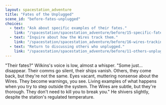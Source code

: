 ```yaml
---
layout: spacestation_adventure
title: "Fates of the Unplugged"
scene_id: "before-fates-unplugged"
choices:
  - text: "Ask about specific examples of their fates."
    link: "/spacestation/spacestation_adventure/before/15-specific-fates/"
  - text: "Inquire about how the Wires track them."
    link: "/spacestation/spacestation_adventure/before/16-wires-tracking/"
  - text: "Return to discussing others who unplugged."
    link: "/spacestation/spacestation_adventure/before/11-others-unplugged/"
---
```


"Their fates?" Wilkins's voice is low, almost a whisper. "Some just... disappear. Their comms go silent, their ships vanish. Others, they come back, but they're not the same. Eyes vacant, muttering nonsense about the Wires. They become warnings, you see. Living examples of what happens when you try to step outside the system. The Wires are subtle, but they're thorough. They don't need to kill you to break you." He shivers slightly, despite the station's regulated temperature.
